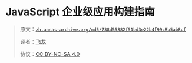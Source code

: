 # JavaScript 企业级应用构建指南

> 原文：[`zh.annas-archive.org/md5/738d55882f51bd3e22b4f99c8b5ab8cf`](https://zh.annas-archive.org/md5/738d55882f51bd3e22b4f99c8b5ab8cf)
> 
> 译者：[飞龙](https://github.com/wizardforcel)
> 
> 协议：[CC BY-NC-SA 4.0](http://creativecommons.org/licenses/by-nc-sa/4.0/)